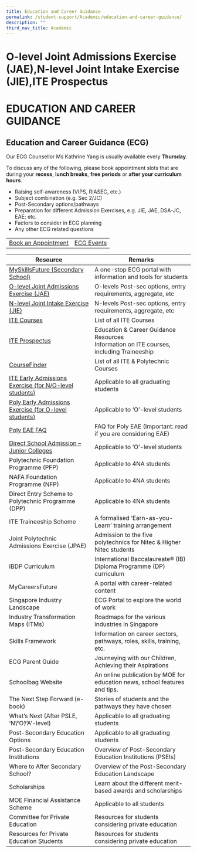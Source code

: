 ```yaml
---
title: Education and Career Guidance
permalink: /student-support/Academic/education-and-career-guidance/
description: ""
third_nav_title: Academic
---
```

# O-level Joint Admissions Exercise (JAE),N-level Joint Intake Exercise (JIE),ITE Prospectus       

# EDUCATION AND CAREER GUIDANCE

## Education and Career Guidance (ECG)

Our ECG Counsellor Ms Kathrine Yang is usually available every **Thursday**.

To discuss any of the following, please book appointment slots that are during your **recess**, l**unch breaks**, **free periods** or **after your curriculum hours**.

*   Raising self-awareness (VIPS, RIASEC, etc.)
*   Subject combination (e.g. Sec 2/JC)
*   Post-Secondary options/pathways
*   Preparation for different Admission Exercises, e.g. JIE, JAE, DSA-JC, EAE; etc.
*   Factors to consider in ECG planning
*   Any other ECG related questions


|   |   |
|:---:|:---:|
| <a href="http://go.gov.sg/ecgsac-appt/" target="_blank">Book an Appointment</a>  | <a href="http://www.myskillsfuture.gov.sg/content/student/en/secondary/education-guide/events.html" target="_blank">ECG Events</a>  |

| Resource                   | Remarks            |
|----------------------------|-----------------------|
| <a href="https://go.gov.sg/mysfsec" target="_blank">MySkillsFuture (Secondary School)</a>                      |  A one-stop ECG portal with information and tools for students                               |
| <a href="https://www.myskillsfuture.gov.sg/content/student/en/secondary.html" target="_blank">O-level Joint Admissions Exercise (JAE)</a>                | O-levels Post-sec options, entry requirements, aggregate, etc                              |
| <a href="https://www.myskillsfuture.gov.sg/content/student/en/secondary.html" target="_blank">N-level Joint Intake Exercise (JIE)       </a>                | N-levels Post-sec options, entry requirements, aggregate, etc                              |
|  <a href="https://www.ite.edu.sg/courses/full-time-courses" target="_blank">ITE Courses     </a>                                          | List of all ITE Courses                                                                    |
|   <a href="https://www.ite.edu.sg/courses/full-time-courses" target="_blank">ITE Prospectus </a>                                   | Education & Career Guidance Resources<br>Information on ITE courses, including Traineeship |
|    <a href="https://go.gov.sg/coursefinder" target="_blank">CourseFinder </a>                                         | List of all ITE & Polytechnic Courses                                                      |
| <a href="https://go.gov.sg/applyeae" target="_blank">ITE Early Admissions Exercise (for N/O-level students)</a>  | Applicable to all graduating students                                                      |
| <a href="https://go.gov.sg/polyeae" target="_blank">Poly Early Admissions Exercise (for O-level students)</a>  | Applicable to ‘O’-level students                                                           |
| <a href="https://eae.polytechnic.edu.sg/eaeStudIns/menu.jsp?type=FAQs" target="_blank">Poly EAE FAQ</a>                                           | FAQ for Poly EAE (Important: read if you are considering EAE)                              |
| <a href="https://eae.polytechnic.edu.sg/eaeStudIns/menu.jsp?type=FAQs" target="_blank">Direct School Admission – Junior Colleges</a>              | Applicable to ‘O’-level students                                                           |
| Polytechnic Foundation Programme (PFP)                 | Applicable to 4NA students                                                                 |
| NAFA Foundation Programme (NFP)                        | Applicable to 4NA students                                                                 |
| Direct Entry Scheme to Polytechnic Programme (DPP)     | Applicable to 4NA students                                                                 |
| ITE Traineeship Scheme                                 | A formalised ‘Earn-as-you-Learn’ training arrangement                                      |
| Joint Polytechnic Admissions Exercise (JPAE)           | Admission to the five polytechnics for Nitec & Higher Nitec students                       |
| IBDP Curriculum                                        | International Baccalaureate® (IB) Diploma Programme (DP) curriculum                        |
| MyCareersFuture                                        | A portal with career-related content                                                       |
| Singapore Industry Landscape                           | ECG Portal to explore the world of work                                                    |
| Industry Transformation Maps (ITMs)                    | Roadmaps for the various industries in Singapore                                           |
| Skills Framework                                       | Information on career sectors, pathways, roles, skills, training, etc.                     |
| ECG Parent Guide                                       | Journeying with our Children, Achieving their Aspirations                                  |
| Schoolbag Website                                      | An online publication by MOE for education news, school features and tips.                 |
| The Next Step Forward (e-book)                         | Stories of students and the pathways they have chosen                                      |
| What’s Next (After PSLE, ‘N’/’O’/’A’-level)            | Applicable to all graduating students                                                      |
| Post-Secondary Education Options                       | Applicable to all graduating students                                                      |
| Post-Secondary Education Institutions                  | Overview of Post-Secondary Education Institutions (PSEIs)                                  |
| Where to After Secondary School?                       | Overview of the Post-Secondary Education Landscape                                         |
| Scholarships                                           | Learn about the different merit-based awards and scholarships                              |
| MOE Financial Assistance Scheme                        | Applicable to all students                                                                 |
| Committee for Private Education                        | Resources for students considering private education                                       |
| Resources for Private Education Students               | Resources for students considering private education                                       |